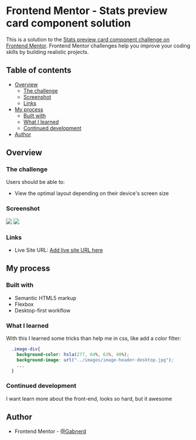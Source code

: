 # Frontend Mentor - Stats preview card component solution

This is a solution to the [Stats preview card component challenge on Frontend Mentor](https://www.frontendmentor.io/challenges/stats-preview-card-component-8JqbgoU62). Frontend Mentor challenges help you improve your coding skills by building realistic projects. 

## Table of contents

- [Overview](#overview)
  - [The challenge](#the-challenge)
  - [Screenshot](#screenshot)
  - [Links](#links)
- [My process](#my-process)
  - [Built with](#built-with)
  - [What I learned](#what-i-learned)
  - [Continued development](#continued-development)
- [Author](#author)

## Overview

### The challenge

Users should be able to:

- View the optimal layout depending on their device's screen size

### Screenshot

![](./prints/desktop-print.jpg)
![](./prints/mobile-print.jpg)

### Links

- Live Site URL: [Add live site URL here](https://gabnerd.github.io/card-component-challenge/)

## My process

### Built with

- Semantic HTML5 markup
- Flexbox
- Desktop-first workflow

### What I learned

With this I learned some tricks than help me in css, like add a color filter:

```css
  .image-div{
    background-color: hsla(277, 64%, 61%, 40%);
    background-image: url("../images/image-header-desktop.jpg");
    ...
  }
```

### Continued development

I want learn more about the front-end, looks so hard, but it awesome
## Author

- Frontend Mentor - [@Gabnerd](https://www.frontendmentor.io/profile/Gabnerd)
